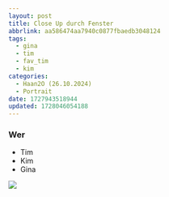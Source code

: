 ```yaml
---
layout: post
title: Close Up durch Fenster
abbrlink: aa586474aa7940c0877fbaedb3048124
tags:
  - gina
  - tim
  - fav_tim
  - kim
categories:
  - Haan2O (26.10.2024)
  - Portrait
date: 1727943518944
updated: 1728046054188
---
```


### Wer

- Tim
- Kim
- Gina

<img src=":/a0909dcc488345619d5443feed882623" widht="400"/>
